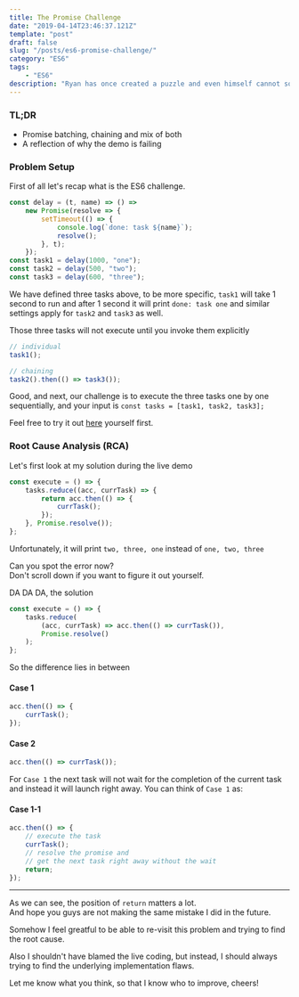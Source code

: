 ```yaml
---
title: The Promise Challenge
date: "2019-04-14T23:46:37.121Z"
template: "post"
draft: false
slug: "/posts/es6-promise-challenge/"
category: "ES6"
tags:
    - "ES6"
description: "Ryan has once created a puzzle and even himself cannot solve... Well, during the live demo. And let's see what actually happened 👀"
---
```


### TL;DR

-   Promise batching, chaining and mix of both
-   A reflection of why the demo is failing

### Problem Setup

First of all let's recap what is the ES6 challenge.

```javascript
const delay = (t, name) => () =>
    new Promise(resolve => {
        setTimeout(() => {
            console.log(`done: task ${name}`);
            resolve();
        }, t);
    });
const task1 = delay(1000, "one");
const task2 = delay(500, "two");
const task3 = delay(600, "three");
```

We have defined three tasks above, to be more specific, `task1` will take 1 second to run and after 1 second it will print `done: task one` and similar settings apply for `task2` and `task3` as well.

Those three tasks will not execute until you invoke them explicitly

```javascript
// individual
task1();

// chaining
task2().then(() => task3());
```

Good, and next, our challenge is to execute the three tasks one by one sequentially, and your input is
`const tasks = [task1, task2, task3];`

Feel free to try it out [here](https://tianyuanc.github.io/knowledge-652-4/#11) yourself first.

### Root Cause Analysis (RCA)

Let's first look at my solution during the live demo

```javascript
const execute = () => {
    tasks.reduce((acc, currTask) => {
        return acc.then(() => {
            currTask();
        });
    }, Promise.resolve());
};
```

Unfortunately, it will print `two, three, one` instead of `one, two, three`

Can you spot the error now?  
Don't scroll down if you want to figure it out yourself.

DA DA DA, the solution

```javascript
const execute = () => {
    tasks.reduce(
        (acc, currTask) => acc.then(() => currTask()),
        Promise.resolve()
    );
};
```

So the difference lies in between

#### Case 1

```javascript
acc.then(() => {
    currTask();
});
```

#### Case 2

```javascript
acc.then(() => currTask());
```

For `Case 1` the next task will not wait for the completion of the current task and instead it will launch right away. You can think of `Case 1` as:

#### Case 1-1

```javascript
acc.then(() => {
    // execute the task
    currTask();
    // resolve the promise and
    // get the next task right away without the wait
    return;
});
```

---

As we can see, the position of `return` matters a lot.  
And hope you guys are not making the same mistake I did in the future.

Somehow I feel greatful to be able to re-visit this problem and trying to find the root cause.

Also I shouldn't have blamed the live coding, but instead, I should always trying to find the underlying implementation flaws.

Let me know what you think, so that I know who to improve, cheers!
